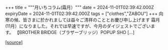 +++
title = """月いちコラム(霜月）"""
date = 2024-11-01T02:39:42.000Z
expiryDate = 2024-11-01T02:39:42.000Z
tags = ["clothes","ZABOU"]
+++
向寒の候、皆さまに於かれましては益々ご清祥のこととお慶び申し上げます 霜月(11月）になりました。それでは早速ですが、今月のダイジェストでございます。 【BROTHER BRIDGE（ブラザーブリッジ）POPUP SHO \[…\]

[[source]](https://zabou.org/2024/11/01/310989/)
